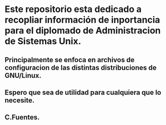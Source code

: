# Este repositorio esta dedicado a recopliar información de inportancia para el diplomado de Administracion de Sistemas Unix.

## Principalmente se enfoca en archivos de configuracion de las distintas distribuciones de GNU/Linux.

## Espero que sea de utilidad para cualquiera que lo necesite.

## **C.Fuentes.**
